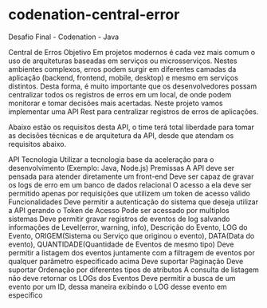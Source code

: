 # codenation-central-error
 Desafio Final - Codenation - Java


Central de Erros
Objetivo
Em projetos modernos é cada vez mais comum o uso de arquiteturas baseadas em serviços ou microsserviços. Nestes ambientes complexos, erros podem surgir em diferentes camadas da aplicação (backend, frontend, mobile, desktop) e mesmo em serviços distintos. Desta forma, é muito importante que os desenvolvedores possam centralizar todos os registros de erros em um local, de onde podem monitorar e tomar decisões mais acertadas. Neste projeto vamos implementar uma API Rest para centralizar registros de erros de aplicações.

Abaixo estão os requisitos desta API, o time terá total liberdade para tomar as decisões técnicas e de arquitetura da API, desde que atendam os requisitos abaixo.

API
Tecnologia
Utilizar a tecnologia base da aceleração para o desenvolvimento (Exemplo: Java, Node.js)
Premissas
A API deve ser pensada para atender diretamente um front-end
Deve ser capaz de gravar os logs de erro em um banco de dados relacional
O acesso a ela deve ser permitido apenas por requisições que utilizem um token de acesso válido
Funcionalidades
Deve permitir a autenticação do sistema que deseja utilizar a API gerando o Token de Acesso
Pode ser acessado por multiplos sistemas
Deve permitir gravar registros de eventos de log salvando informações de Level(error, warning, info), Descrição do Evento, LOG do Evento, ORIGEM(Sistema ou Serviço que originou o evento), DATA(Data do evento), QUANTIDADE(Quantidade de Eventos de mesmo tipo)
Deve permitir a listagem dos eventos juntamente com a filtragem de eventos por qualquer parâmetro especificado acima
Deve suportar Paginação
Deve suportar Ordenação por diferentes tipos de atributos
A consulta de listagem não deve retornar os LOGs dos Eventos
Deve permitir a busca de um evento por um ID, dessa maneira exibindo o LOG desse evento em específico
